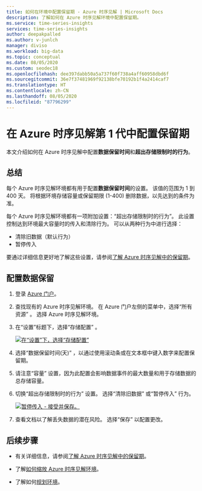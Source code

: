 ```yaml
---
title: 如何在环境中配置保留期 - Azure 时序见解 | Microsoft Docs
description: 了解如何在 Azure 时序见解环境中配置保留期。
ms.service: time-series-insights
services: time-series-insights
author: deepakpalled
ms.author: v-junlch
manager: diviso
ms.workload: big-data
ms.topic: conceptual
ms.date: 08/05/2020
ms.custom: seodec18
ms.openlocfilehash: dee397dabb50a5a737f60f738a4aff60958dbd6f
ms.sourcegitcommit: 36e7f37481969f92138bfe70192b1f4a2414caf7
ms.translationtype: HT
ms.contentlocale: zh-CN
ms.lasthandoff: 08/05/2020
ms.locfileid: "87796299"
---
```

# <a name="configuring-retention-in-azure-time-series-insights-gen1"></a>在 Azure 时序见解第 1 代中配置保留期

本文介绍如何在 Azure 时序见解中配置**数据保留时间**和**超出存储限制时的行为**。

## <a name="summary"></a>总结

每个 Azure 时序见解环境都有用于配置**数据保留时间**的设置。 该值的范围为 1 到 400 天。 将根据环境存储容量或保留期限 (1-400) 删除数据，以先达到的条件为准。

每个 Azure 时序见解环境都有一项附加设置：“超出存储限制时的行为”。 此设置控制达到环境最大容量时的传入和清除行为。 可以从两种行为中进行选择：

-  清除旧数据（默认行为）
- 暂停传入 

要通过详细信息更好地了解这些设置，请参阅[了解 Azure 时序见解中的保留期](time-series-insights-concepts-retention.md)。  

## <a name="configure-data-retention"></a>配置数据保留

1. 登录 [Azure 门户](https://portal.azure.cn)。

1. 查找现有的 Azure 时序见解环境。 在 Azure 门户左侧的菜单中，选择“所有资源”  。 选择 Azure 时序见解环境。

1. 在“设置”标题下，选择“存储配置”   。

    [![在“设置”下，选择“存储配置”](./media/data-retention/configure-data-retention.png)](./media/data-retention/configure-data-retention.png#lightbox)

1. 选择“数据保留时间(天)”  ，以通过使用滚动条或在文本框中键入数字来配置保留期。

1. 请注意“容量”  设置，因为此配置会影响数据事件的最大数量和用于存储数据的总存储容量。

1. 切换“超出存储限制时的行为”  设置。 选择“清除旧数据”  或“暂停传入”  行为。

    [![暂停传入 - 接受并保存。](./media/data-retention/pause-ingress-accept-and-save.png)](./media/data-retention/pause-ingress-accept-and-save.png#lightbox)

1. 查看文档以了解丢失数据的潜在风险。 选择“保存”  以配置更改。

## <a name="next-steps"></a>后续步骤

- 有关详细信息，请参阅[了解 Azure 时序见解中的保留期](time-series-insights-concepts-retention.md)。

- 了解[如何缩放 Azure 时序见解环境](time-series-insights-how-to-scale-your-environment.md)。

- 了解如何[规划环境](time-series-insights-environment-planning.md)。

